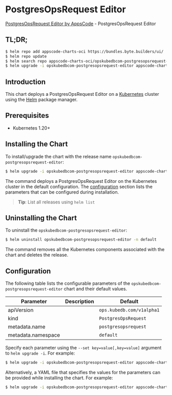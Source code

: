 # PostgresOpsRequest Editor

[PostgresOpsRequest Editor by AppsCode](https://appscode.com) - PostgresOpsRequest Editor

## TL;DR;

```bash
$ helm repo add appscode-charts-oci https://bundles.byte.builders/ui/
$ helm repo update
$ helm search repo appscode-charts-oci/opskubedbcom-postgresopsrequest-editor --version=v0.11.0
$ helm upgrade -i opskubedbcom-postgresopsrequest-editor appscode-charts-oci/opskubedbcom-postgresopsrequest-editor -n default --create-namespace --version=v0.11.0
```

## Introduction

This chart deploys a PostgresOpsRequest Editor on a [Kubernetes](http://kubernetes.io) cluster using the [Helm](https://helm.sh) package manager.

## Prerequisites

- Kubernetes 1.20+

## Installing the Chart

To install/upgrade the chart with the release name `opskubedbcom-postgresopsrequest-editor`:

```bash
$ helm upgrade -i opskubedbcom-postgresopsrequest-editor appscode-charts-oci/opskubedbcom-postgresopsrequest-editor -n default --create-namespace --version=v0.11.0
```

The command deploys a PostgresOpsRequest Editor on the Kubernetes cluster in the default configuration. The [configuration](#configuration) section lists the parameters that can be configured during installation.

> **Tip**: List all releases using `helm list`

## Uninstalling the Chart

To uninstall the `opskubedbcom-postgresopsrequest-editor`:

```bash
$ helm uninstall opskubedbcom-postgresopsrequest-editor -n default
```

The command removes all the Kubernetes components associated with the chart and deletes the release.

## Configuration

The following table lists the configurable parameters of the `opskubedbcom-postgresopsrequest-editor` chart and their default values.

|     Parameter      | Description |               Default                |
|--------------------|-------------|--------------------------------------|
| apiVersion         |             | <code>ops.kubedb.com/v1alpha1</code> |
| kind               |             | <code>PostgresOpsRequest</code>      |
| metadata.name      |             | <code>postgresopsrequest</code>      |
| metadata.namespace |             | <code>default</code>                 |


Specify each parameter using the `--set key=value[,key=value]` argument to `helm upgrade -i`. For example:

```bash
$ helm upgrade -i opskubedbcom-postgresopsrequest-editor appscode-charts-oci/opskubedbcom-postgresopsrequest-editor -n default --create-namespace --version=v0.11.0 --set apiVersion=ops.kubedb.com/v1alpha1
```

Alternatively, a YAML file that specifies the values for the parameters can be provided while
installing the chart. For example:

```bash
$ helm upgrade -i opskubedbcom-postgresopsrequest-editor appscode-charts-oci/opskubedbcom-postgresopsrequest-editor -n default --create-namespace --version=v0.11.0 --values values.yaml
```
